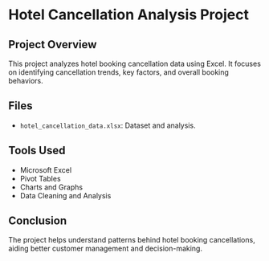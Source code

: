 # Hotel Cancellation Analysis Project

## Project Overview
This project analyzes hotel booking cancellation data using Excel. It focuses on identifying cancellation trends, key factors, and overall booking behaviors.

## Files
- `hotel_cancellation_data.xlsx`: Dataset and analysis.

## Tools Used
- Microsoft Excel
- Pivot Tables
- Charts and Graphs
- Data Cleaning and Analysis

## Conclusion
The project helps understand patterns behind hotel booking cancellations, aiding better customer management and decision-making.

